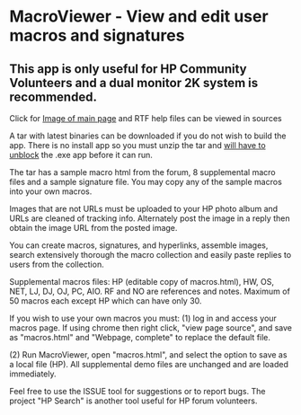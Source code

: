 # MacroViewer - View and edit user macros and signatures
 
## This app is only useful for HP Community Volunteers and a dual monitor 2K system is recommended.

Click for <a href="https://h30434.www3.hp.com/t5/image/serverpage/image-id/371770iB4D290AA0F681417" target="_blank">Image of main page</a> and RTF help files can be viewed in sources

A tar with latest binaries can be downloaded if you do not wish to build the app.  There is no install app so you must unzip the tar and <a href="https://h30434.www3.hp.com/t5/image/serverpage/image-id/371726i4F7A8A35B3DFE493" target="_blank">will have to unblock</a> the .exe app before it can run.

The tar has a sample macro html from the forum, 8 supplemental macro files and a sample signature file.  You may copy any of the sample macros into your own macros.  

Images that are not URLs must be uploaded to your HP photo album and URLs are cleaned of tracking info.  Alternately post the image in a reply then obtain the image URL from the posted image.

You can create macros, signatures, and hyperlinks, assemble images, search extensively thorough the macro collection and easily paste replies to users from the collection.

Supplemental macros files: HP (editable copy of macros.html), HW, OS, NET, LJ, DJ, OJ, PC, AIO.  RF and NO are references and notes. Maximum of 50 macros each except HP which can have only 30.

If you wish to use your own macros you must: (1) log in and access your macros page.  If using chrome then right click, "view page source", and save as "macros.html" and "Webpage, complete" to replace the default file.

(2) Run MacroViewer, open "macros.html", and select the option to save as a local file (HP).  All supplemental demo files are unchanged and are loaded immediately.

Feel free to use the ISSUE tool for suggestions or to report bugs. The project "HP Search" is another tool useful for HP forum volunteers.
